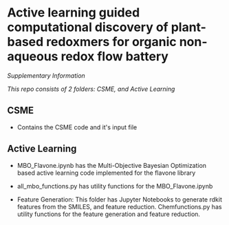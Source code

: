 # Active learning guided computational discovery of plant-based redoxmers for organic non-aqueous redox flow battery

*Supplementary Information*

*This repo consists of 2 folders: CSME, and Active Learning*

## CSME
- Contains the CSME code and it's input file

## Active Learning
- MBO_Flavone.ipynb has the Multi-Objective Bayesian Optimization based active learning code implemented for the flavone library
- all_mbo_functions.py has utility functions for the MBO_Flavone.ipynb

- Feature Generation: This folder has Jupyter Notebooks to generate rdkit features from the SMILES, and feature reduction. Chemfunctions.py has utility functions for the feature generation and feature reduction. 

